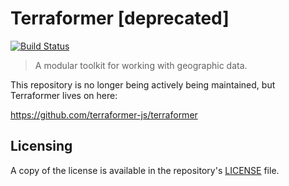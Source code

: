 # Terraformer [deprecated]

[![Build Status](https://travis-ci.org/Esri/terraformer.svg?branch=master)](https://travis-ci.org/Esri/terraformer)

> A modular toolkit for working with geographic data.

This repository is no longer being actively being maintained, but Terraformer lives on here:

https://github.com/terraformer-js/terraformer

## Licensing

A copy of the license is available in the repository's [LICENSE](./LICENSE) file.
